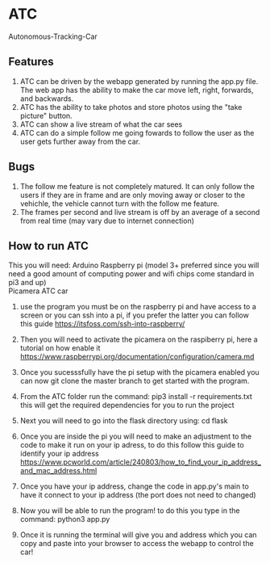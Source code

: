 # ATC
Autonomous-Tracking-Car

## Features 
1) ATC can be driven by the webapp generated by running the app.py file. The web app has the ability to make the car move left, right, forwards, and backwards. 
2) ATC has the ability to take photos and store photos using the "take picture" button. 
3) ATC can show a live stream of what the car sees
4) ATC can do a simple follow me going fowards to follow the user as the user gets further away from the car.

## Bugs 
1) The follow me feature is not completely matured. It can only follow the users if they are in frame and are only moving away or closer to the vehichle, the vehicle cannot turn with the follow me feature.
2) The frames per second and live stream is off by an average of a  second from real time (may vary due to internet connection) 

## How to run ATC 
This you will need:
  Arduino 
  Raspberry pi (model 3+ preferred since you will need a good amount of computing power and wifi chips come standard in   pi3 and up)  
  Picamera 
  ATC car

1) use the program you must be on the raspberry pi and have access to a screen or you can ssh into a pi, if you prefer the latter you can follow this guide https://itsfoss.com/ssh-into-raspberry/

2) Then you will need to activate the picamera on the raspiberry pi, here a tutorial on how enable it          https://www.raspberrypi.org/documentation/configuration/camera.md

2) Once you sucesssfully have the pi setup with the picamera enabled you can now git clone the master branch to get started with the program. 

3) From the ATC folder run the command: pip3 install -r requirements.txt 
   this will get the required dependencies for you to run the project 
   
4) Next you will need to go into the flask directory using: cd flask

5) Once you are inside the pi you will need to make an adjustment to the code to make it run on your ip adress, to do this follow this guide to identify your ip address https://www.pcworld.com/article/240803/how_to_find_your_ip_address_and_mac_address.html

6) Once you have your ip address, change the code in app.py's main to have it connect to your ip address (the port does not need to changed)

7) Now you will be able to run the program! to do this you type in the command: python3 app.py 

8) Once it is running the terminal will give you and address which you can copy and paste into your browser to access the webapp to control the car! 
